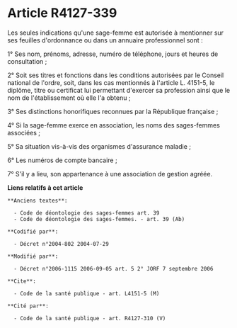 # Article R4127-339

Les seules indications qu'une sage-femme est autorisée à mentionner sur ses feuilles d'ordonnance ou dans un annuaire
professionnel sont :

1° Ses nom, prénoms, adresse, numéro de téléphone, jours et heures de consultation ;

2° Soit ses titres et fonctions dans les conditions autorisées par le Conseil national de l'ordre, soit, dans les cas
mentionnés à l'article L. 4151-5, le diplôme, titre ou certificat lui permettant d'exercer sa profession ainsi que le nom de
l'établissement où elle l'a obtenu ;

3° Ses distinctions honorifiques reconnues par la République française ;

4° Si la sage-femme exerce en association, les noms des sages-femmes associées ;

5° Sa situation vis-à-vis des organismes d'assurance maladie ;

6° Les numéros de compte bancaire ;

7° S'il y a lieu, son appartenance à une association de gestion agréée.

**Liens relatifs à cet article**

	**Anciens textes**:

	  - Code de déontologie des sages-femmes art. 39
	  - Code de déontologie des sages-femmes. - art. 39 (Ab)

	**Codifié par**:

	  - Décret n°2004-802 2004-07-29

	**Modifié par**:

	  - Décret n°2006-1115 2006-09-05 art. 5 2° JORF 7 septembre 2006

	**Cite**:

	  - Code de la santé publique - art. L4151-5 (M)

	**Cité par**:

	  - Code de la santé publique - art. R4127-310 (V)
